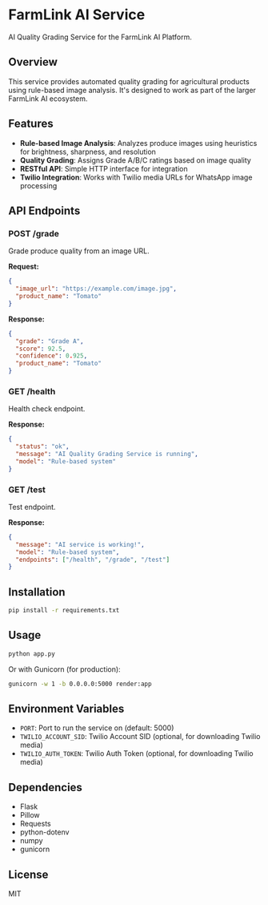 # FarmLink AI Service

AI Quality Grading Service for the FarmLink AI Platform.

## Overview

This service provides automated quality grading for agricultural products using rule-based image analysis. It's designed to work as part of the larger FarmLink AI ecosystem.

## Features

- **Rule-based Image Analysis**: Analyzes produce images using heuristics for brightness, sharpness, and resolution
- **Quality Grading**: Assigns Grade A/B/C ratings based on image quality
- **RESTful API**: Simple HTTP interface for integration
- **Twilio Integration**: Works with Twilio media URLs for WhatsApp image processing

## API Endpoints

### POST /grade
Grade produce quality from an image URL.

**Request:**
```json
{
  "image_url": "https://example.com/image.jpg",
  "product_name": "Tomato"
}
```

**Response:**
```json
{
  "grade": "Grade A",
  "score": 92.5,
  "confidence": 0.925,
  "product_name": "Tomato"
}
```

### GET /health
Health check endpoint.

**Response:**
```json
{
  "status": "ok",
  "message": "AI Quality Grading Service is running",
  "model": "Rule-based system"
}
```

### GET /test
Test endpoint.

**Response:**
```json
{
  "message": "AI service is working!",
  "model": "Rule-based system",
  "endpoints": ["/health", "/grade", "/test"]
}
```

## Installation

```bash
pip install -r requirements.txt
```

## Usage

```bash
python app.py
```

Or with Gunicorn (for production):

```bash
gunicorn -w 1 -b 0.0.0.0:5000 render:app
```

## Environment Variables

- `PORT`: Port to run the service on (default: 5000)
- `TWILIO_ACCOUNT_SID`: Twilio Account SID (optional, for downloading Twilio media)
- `TWILIO_AUTH_TOKEN`: Twilio Auth Token (optional, for downloading Twilio media)

## Dependencies

- Flask
- Pillow
- Requests
- python-dotenv
- numpy
- gunicorn

## License

MIT